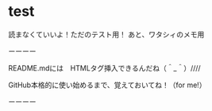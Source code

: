 # test

読まなくていいよ！ただのテスト用！
あと、ワタシィのメモ用

ーーーー

README.mdには　HTMLタグ挿入できるんだね（＾_＾）////

GitHub本格的に使い始めるまで、覚えておいてね！（for me!）

ーーーー

